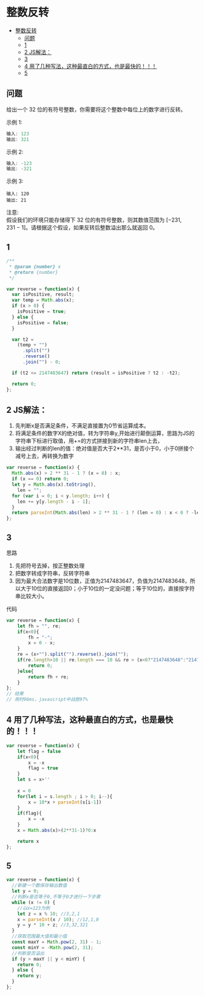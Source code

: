 整数反转
===
<!-- TOC -->

- [整数反转](#整数反转)
  - [问题](#问题)
  - [1](#1)
  - [2 JS解法：](#2-JS解法)
  - [3](#3)
  - [4 用了几种写法，这种最直白的方式，也是最快的！！！](#4-用了几种写法这种最直白的方式也是最快的)
  - [5](#5)

<!-- /TOC -->
## 问题
给出一个 32 位的有符号整数，你需要将这个整数中每位上的数字进行反转。

示例 1:
```js
输入: 123
输出: 321
```

示例 2:
```js
输入: -123
输出: -321
```

示例 3:
```
输入: 120
输出: 21
```
注意:  
假设我们的环境只能存储得下 32 位的有符号整数，则其数值范围为 [−231,  231 − 1]。请根据这个假设，如果反转后整数溢出那么就返回 0。

## 1
```js
/**
 * @param {number} x
 * @return {number}
 */

var reverse = function(x) {
  var isPositive, result;
  var temp = Math.abs(x);
  if (x > 0) {
    isPositive = true;
  } else {
    isPositive = false;
  }

  var t2 =
    (temp + "")
      .split("")
      .reverse()
      .join("") - 0;

  if (t2 <= 2147483647) return (result = isPositive ? t2 : -t2);

  return 0;
};
```

## 2 JS解法： 
1. 先判断x是否满足条件，不满足直接置为0节省运算成本。  
2. 将满足条件的数字X的绝对值，转为字符串y,开始进行颠倒运算，思路为JS的字符串下标进行取值，用+=的方式拼接到新的字符串len上去， 
3. 输出经过判断的len的值：绝对值是否大于2**31，是否小于0，小于0拼接个减号上去，再转换为数字
```js
var reverse = function(x) {
  Math.abs(x) > 2 ** 31 - 1 ? (x = 0) : x;
  if (x == 0) return 0;
  let y = Math.abs(x).toString(),
    len = "";
  for (var i = 0; i < y.length; i++) {
    len += y[y.length - i - 1];
  }
  return parseInt(Math.abs(len) > 2 ** 31 - 1 ? (len = 0) : x < 0 ? -len : len);
};
```

## 3
思路
1. 先把符号去掉，按正整数处理
2. 把数字转成字符串，反转字符串
3. 因为最大合法数字是10位数，正值为2147483647，负值为2147483648，所以大于10位的直接返回0；小于10位的一定没问题；等于10位的，直接按字符串比较大小。

代码
```js
var reverse = function(x) {
    let fh = "", re;
    if(x<0){
        fh = "-";
        x = 0 - x;
    }
    re = (x+"").split("").reverse().join("");
    if(re.length>10 || re.length === 10 && re > (x<0?"2147483648":"2147483647")){
        return 0;
    }else{
        return fh + re;
    }
};
// 结果
// 用时96ms，javascript中战胜97%
```

## 4 用了几种写法，这种最直白的方式，也是最快的！！！
```js
var reverse = function(x) {
    let flag = false
    if(x<0){
        x = -x
        flag = true
    }
    let s = x+''
    
    x = 0
    for(let i = s.length ; i > 0; i--){
        x = 10*x + parseInt(s[i-1])
    }
    if(flag){
        x = -x
    }
    x = Math.abs(x)>(2**31-1)?0:x

    return x
};
```

## 5
```js
var reverse = function(x) {
  //新建一个数保存输出数值
  let y = 0;
  //判断x是否等于0,不等于0才进行一下步骤
  while (x != 0) {
    //以x=123为例
    let z = x % 10; //3,2,1
    x = parseInt(x / 10); //12,1,0
    y = y * 10 + z; //3,32,321
  }
  //获取范围最大值和最小值
  const maxY = Math.pow(2, 31) - 1;
  const minY = -Math.pow(2, 31);
  //判断是否溢出
  if (y > maxY || y < minY) {
    return 0;
  } else {
    return y;
  }
};
```